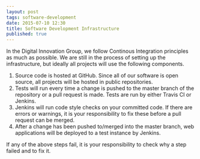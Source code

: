 ```yaml
---
layout: post
tags: software-development
date: 2015-07-10 12:30
title: Software Development Infrastructure
published: true
---
```


In the Digital Innovation Group, we follow Continous Integration principles as much as possible. We are still in the process of setting up the infrastructure, but ideally all projects will use the following components.

1. Source code is hosted at GitHub. Since all of our software is open source, all projects will be hosted in public repositories.
2. Tests will run every time a change is pushed to the master branch of the repository or a pull request is made. Tests are run by either Travis CI or Jenkins.
3. Jenkins will run code style checks on your committed code. If there are errors or warnings, it is your responsibility to fix these before a pull request can be merged.
3. After a change has been pushed to/merged into the master branch, web applications will be deployed to a test instance by Jenkins. 

If any of the above steps fail, it is your responsibility to check why a step failed and to fix it. 
